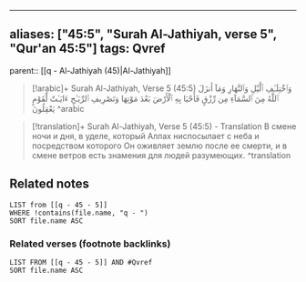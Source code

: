
---
aliases: ["45:5", "Surah Al-Jathiyah, verse 5", "Qur'an 45:5"]
tags: Qvref
---

parent:: [[q - Al-Jathiyah (45)|Al-Jathiyah]]

> [!arabic]+ Surah Al-Jathiyah, Verse 5 (45:5)
> <span class="quran-arabic">وَٱخْتِلَـٰفِ ٱلَّيْلِ وَٱلنَّهَارِ وَمَآ أَنزَلَ ٱللَّهُ مِنَ ٱلسَّمَآءِ مِن رِّزْقٍ فَأَحْيَا بِهِ ٱلْأَرْضَ بَعْدَ مَوْتِهَا وَتَصْرِيفِ ٱلرِّيَـٰحِ ءَايَـٰتٌ لِّقَوْمٍ يَعْقِلُونَ</span>
^arabic

> [!translation]+ Surah Al-Jathiyah, Verse 5 (45:5) - Translation
> В смене ночи и дня, в уделе, который Аллах ниспосылает с неба и посредством которого Он оживляет землю после ее смерти, и в смене ветров есть знамения для людей разумеющих.
^translation



## Related notes
```dataview
LIST from [[q - 45 - 5]]
WHERE !contains(file.name, "q - ")
SORT file.name ASC
```

### Related verses (footnote backlinks)
```dataview
LIST FROM [[q - 45 - 5]] AND #Qvref
SORT file.name ASC
```

